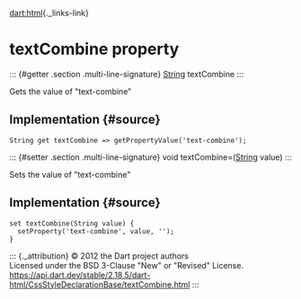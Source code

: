 [dart:html](../../dart-html/dart-html-library){._links-link}

textCombine property
====================

::: {#getter .section .multi-line-signature}
[String](../../dart-core/string-class) textCombine
:::

Gets the value of \"text-combine\"

Implementation {#source}
--------------

``` {.language-dart data-language="dart"}
String get textCombine => getPropertyValue('text-combine');
```

::: {#setter .section .multi-line-signature}
void textCombine=([String](../../dart-core/string-class) value)
:::

Sets the value of \"text-combine\"

Implementation {#source}
--------------

``` {.language-dart data-language="dart"}
set textCombine(String value) {
  setProperty('text-combine', value, '');
}
```

::: {._attribution}
© 2012 the Dart project authors\
Licensed under the BSD 3-Clause \"New\" or \"Revised\" License.\
<https://api.dart.dev/stable/2.18.5/dart-html/CssStyleDeclarationBase/textCombine.html>
:::
